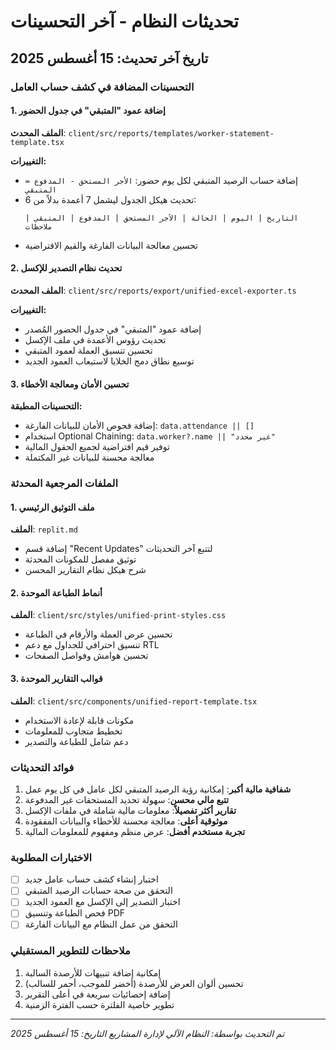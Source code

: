 # تحديثات النظام - آخر التحسينات

## تاريخ آخر تحديث: 15 أغسطس 2025

### التحسينات المضافة في كشف حساب العامل

#### 1. إضافة عمود "المتبقي" في جدول الحضور

**الملف المحدث**: `client/src/reports/templates/worker-statement-template.tsx`

**التغييرات:**
- إضافة حساب الرصيد المتبقي لكل يوم حضور: `الأجر المستحق - المدفوع = المتبقي`
- تحديث هيكل الجدول ليشمل 7 أعمدة بدلاً من 6:
  ```
  التاريخ | اليوم | الحالة | الأجر المستحق | المدفوع | المتبقي | ملاحظات
  ```
- تحسين معالجة البيانات الفارغة والقيم الافتراضية

#### 2. تحديث نظام التصدير للإكسل

**الملف المحدث**: `client/src/reports/export/unified-excel-exporter.ts`

**التغييرات:**
- إضافة عمود "المتبقي" في جدول الحضور المُصدر
- تحديث رؤوس الأعمدة في ملف الإكسل
- تحسين تنسيق العملة لعمود المتبقي
- توسيع نطاق دمج الخلايا لاستيعاب العمود الجديد

#### 3. تحسين الأمان ومعالجة الأخطاء

**التحسينات المطبقة:**
- إضافة فحوص الأمان للبيانات الفارغة: `data.attendance || []`
- استخدام Optional Chaining: `data.worker?.name || "غير محدد"`
- توفير قيم افتراضية لجميع الحقول المالية
- معالجة محسنة للبيانات غير المكتملة

### الملفات المرجعية المحدثة

#### 1. ملف التوثيق الرئيسي
**الملف**: `replit.md`
- إضافة قسم "Recent Updates" لتتبع آخر التحديثات
- توثيق مفصل للمكونات المحدثة
- شرح هيكل نظام التقارير المحسن

#### 2. أنماط الطباعة الموحدة
**الملف**: `client/src/styles/unified-print-styles.css`
- تحسين عرض العملة والأرقام في الطباعة
- تنسيق احترافي للجداول مع دعم RTL
- تحسين هوامش وفواصل الصفحات

#### 3. قوالب التقارير الموحدة
**الملف**: `client/src/components/unified-report-template.tsx`
- مكونات قابلة لإعادة الاستخدام
- تخطيط متجاوب للمعلومات
- دعم شامل للطباعة والتصدير

### فوائد التحديثات

1. **شفافية مالية أكبر**: إمكانية رؤية الرصيد المتبقي لكل عامل في كل يوم عمل
2. **تتبع مالي محسن**: سهولة تحديد المستحقات غير المدفوعة
3. **تقارير أكثر تفصيلاً**: معلومات مالية شاملة في ملفات الإكسل
4. **موثوقية أعلى**: معالجة محسنة للأخطاء والبيانات المفقودة
5. **تجربة مستخدم أفضل**: عرض منظم ومفهوم للمعلومات المالية

### الاختبارات المطلوبة

- [ ] اختبار إنشاء كشف حساب عامل جديد
- [ ] التحقق من صحة حسابات الرصيد المتبقي
- [ ] اختبار التصدير إلى الإكسل مع العمود الجديد
- [ ] فحص الطباعة وتنسيق PDF
- [ ] التحقق من عمل النظام مع البيانات الفارغة

### ملاحظات للتطوير المستقبلي

1. إمكانية إضافة تنبيهات للأرصدة السالبة
2. تحسين ألوان العرض للأرصدة (أخضر للموجب، أحمر للسالب)
3. إضافة إحصائيات سريعة في أعلى التقرير
4. تطوير خاصية الفلترة حسب الفترة الزمنية

---
*تم التحديث بواسطة: النظام الآلي لإدارة المشاريع*
*التاريخ: 15 أغسطس 2025*
